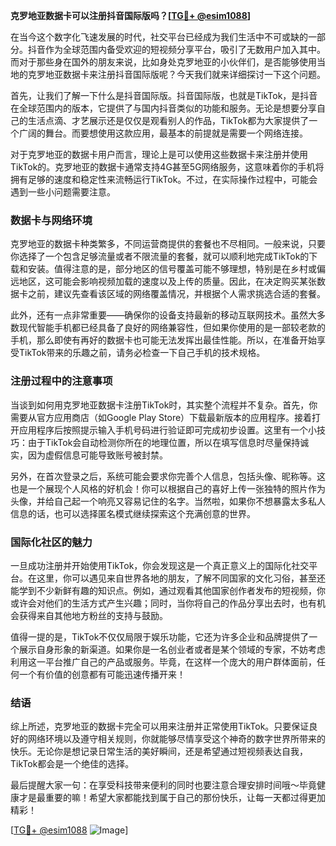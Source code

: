 **克罗地亚数据卡可以注册抖音国际版吗？[[TG💪+ @esim1088](https://t.me/s/esim1088)]**

在当今这个数字化飞速发展的时代，社交平台已经成为我们生活中不可或缺的一部分。抖音作为全球范围内备受欢迎的短视频分享平台，吸引了无数用户加入其中。而对于那些身在国外的朋友来说，比如身处克罗地亚的小伙伴们，是否能够使用当地的克罗地亚数据卡来注册抖音国际版呢？今天我们就来详细探讨一下这个问题。

首先，让我们了解一下什么是抖音国际版。抖音国际版，也就是TikTok，是抖音在全球范围内的版本，它提供了与国内抖音类似的功能和服务。无论是想要分享自己的生活点滴、才艺展示还是仅仅是观看别人的作品，TikTok都为大家提供了一个广阔的舞台。而要想使用这款应用，最基本的前提就是需要一个网络连接。

对于克罗地亚的数据卡用户而言，理论上是可以使用这些数据卡来注册并使用TikTok的。克罗地亚的数据卡通常支持4G甚至5G网络服务，这意味着你的手机将拥有足够的速度和稳定性来流畅运行TikTok。不过，在实际操作过程中，可能会遇到一些小问题需要注意。

### 数据卡与网络环境

克罗地亚的数据卡种类繁多，不同运营商提供的套餐也不尽相同。一般来说，只要你选择了一个包含足够流量或者不限流量的套餐，就可以顺利地完成TikTok的下载和安装。值得注意的是，部分地区的信号覆盖可能不够理想，特别是在乡村或偏远地区，这可能会影响视频加载的速度以及上传的质量。因此，在决定购买某张数据卡之前，建议先查看该区域的网络覆盖情况，并根据个人需求挑选合适的套餐。

此外，还有一点非常重要——确保你的设备支持最新的移动互联网技术。虽然大多数现代智能手机都已经具备了良好的网络兼容性，但如果你使用的是一部较老款的手机，那么即使有再好的数据卡也可能无法发挥出最佳性能。所以，在准备开始享受TikTok带来的乐趣之前，请务必检查一下自己手机的技术规格。

### 注册过程中的注意事项

当谈到如何用克罗地亚数据卡注册TikTok时，其实整个流程并不复杂。首先，你需要从官方应用商店（如Google Play Store）下载最新版本的应用程序。接着打开应用程序后按照提示输入手机号码进行验证即可完成初步设置。这里有一个小技巧：由于TikTok会自动检测你所在的地理位置，所以在填写信息时尽量保持诚实，因为虚假信息可能导致账号被封禁。

另外，在首次登录之后，系统可能会要求你完善个人信息，包括头像、昵称等。这也是一个展现个人风格的好机会！你可以根据自己的喜好上传一张独特的照片作为头像，并给自己起一个响亮又容易记住的名字。当然啦，如果你不想暴露太多私人信息的话，也可以选择匿名模式继续探索这个充满创意的世界。

### 国际化社区的魅力

一旦成功注册并开始使用TikTok，你会发现这是一个真正意义上的国际化社交平台。在这里，你可以遇见来自世界各地的朋友，了解不同国家的文化习俗，甚至还能学到不少新鲜有趣的知识点。例如，通过观看其他国家创作者发布的短视频，你或许会对他们的生活方式产生兴趣；同时，当你将自己的作品分享出去时，也有机会获得来自其他地方粉丝的支持与鼓励。

值得一提的是，TikTok不仅仅局限于娱乐功能，它还为许多企业和品牌提供了一个展示自身形象的新渠道。如果你是一名创业者或者是某个领域的专家，不妨考虑利用这一平台推广自己的产品或服务。毕竟，在这样一个庞大的用户群体面前，任何一个有价值的创意都有可能迅速传播开来！

### 结语

综上所述，克罗地亚的数据卡完全可以用来注册并正常使用TikTok。只要保证良好的网络环境以及遵守相关规则，你就能够尽情享受这个神奇的数字世界所带来的快乐。无论你是想记录日常生活的美好瞬间，还是希望通过短视频表达自我，TikTok都会是一个绝佳的选择。

最后提醒大家一句：在享受科技带来便利的同时也要注意合理安排时间哦～毕竟健康才是最重要的嘛！希望大家都能找到属于自己的那份快乐，让每一天都过得更加精彩！

[[TG💪+ @esim1088](https://t.me/s/esim1088) ![Image](https://i.postimg.cc/4NQfJmqS/Snipaste-2025-05-13-00-14-12.png)]